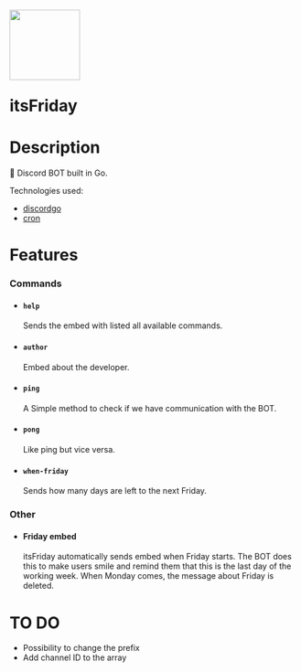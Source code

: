 <h1>
  <img src="https://raw.githubusercontent.com/olek-arsee/its-friday/main/images/its-friday.png" width="123px" />
  <p>itsFriday</p>
</h1>
<h1>Description</h1>

🐬 Discord BOT built in Go.

Technologies used:

- [discordgo](https://github.com/bwmarrin/discordgo)
- [cron](https://github.com/robfig/cron)

<h1>Features</h1>
<h3>Commands</h3>

- #### `help`

  Sends the embed with listed all available commands.

- #### `author`

  Embed about the developer.

- #### `ping`

  A Simple method to check if we have communication with the BOT.

- #### `pong`

  Like ping but vice versa.

- #### `when-friday`
  Sends how many days are left to the next Friday.

<h3>Other</h3>

- #### Friday embed
  itsFriday automatically sends embed when Friday starts. The BOT does this to make users smile and remind them that this is the last day of the working week. When Monday comes, the message about Friday is deleted.

<h1>TO DO</h1>

- Possibility to change the prefix
- Add channel ID to the array
